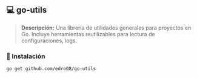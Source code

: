 ## 💻 go-utils

> **Descripción:** Una librería de utilidades generales para proyectos en Go. Incluye herramientas reutilizables para lectura de configuraciones, logs.

### 🔌 Instalación

```bash
go get github.com/edro08/go-utils
```

